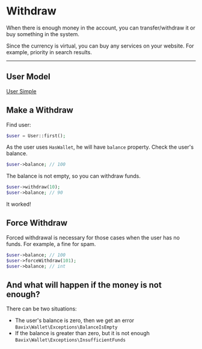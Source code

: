 # Withdraw

When there is enough money in the account, you can transfer/withdraw 
it or buy something in the system.

Since the currency is virtual, you can buy any services on your website. 
For example, priority in search results.

---

## User Model

[User Simple](_include/models/user_simple.md ':include')

## Make a Withdraw

Find user:

```php
$user = User::first(); 
```

As the user uses `HasWallet`, he will have `balance` property. 
Check the user's balance.

```php
$user->balance; // 100
```

The balance is not empty, so you can withdraw funds.

```php
$user->withdraw(10); 
$user->balance; // 90
```

It worked! 

## Force Withdraw

Forced withdrawal is necessary for those cases when 
the user has no funds. For example, a fine for spam.

```php
$user->balance; // 100
$user->forceWithdraw(101);
$user->balance; // int
```

## And what will happen if the money is not enough?

There can be two situations:

- The user's balance is zero, then we get an error
`Bavix\Wallet\Exceptions\BalanceIsEmpty`
- If the balance is greater than zero, but it is not enough
`Bavix\Wallet\Exceptions\InsufficientFunds`
